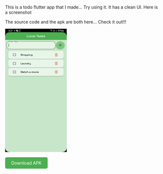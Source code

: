 This is a todo flutter app that I made... Try using it. It has a clean UI. Here is a screenshot

The source code and the apk are both here... Check it out!!!

<img src="assets/screenshot.jpg" alt="App Screenshot" width="200" height="400" />

<a href="app-release.apk" download style="padding: 10px 20px; background-color: #4CAF50; color: white; text-align: center; text-decoration: none; display: inline-block; border-radius: 5px;">Download APK</a>
